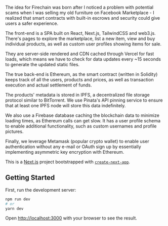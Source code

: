 The idea for Firechain was born after I noticed a problem with potential scams when I was selling my old furniture on Facebook Marketplace - I realized that smart contracts with built-in escrows and security could give users a safer experience.

The front-end is a SPA built on React, Next.js, TailwindCSS and web3.js. There's pages to explore the marketplace, list a new item, view and buy individual products, as well as custom user profiles showing items for sale. 

They are server-side rendered and CDN cached through Vercel for fast loads, which means we have to check for data updates every ~15 seconds to generate the updated static files.

The true back-end is Ethereum, as the smart contract (written in Solidity) keeps track of all the users, products and prices, as well as transaction execution and actual settlement of funds.
 
The products' metadata is stored in IPFS, a decentralized file storage protocol similar to BitTorrent. We use Pinata's API pinning service to ensure that at least one IPFS node will store this data indefinitely.

We also use a Firebase database caching the blockchain data to minimize loading times, as Ethereum calls can get slow. It has a user profile schema to enable additional functionality, such as custom usernames and profile pictures.

Finally, we leverage Metamask (popular crypto wallet) to enable user authentication without any e-mail or OAuth sign up by essentially implementing asymmetric key encryption with Ethereum.



This is a [Next.js](https://nextjs.org/) project bootstrapped with [`create-next-app`](https://github.com/vercel/next.js/tree/canary/packages/create-next-app).

## Getting Started

First, run the development server:

```bash
npm run dev
# or
yarn dev
```

Open [http://localhost:3000](http://localhost:3000) with your browser to see the result.
